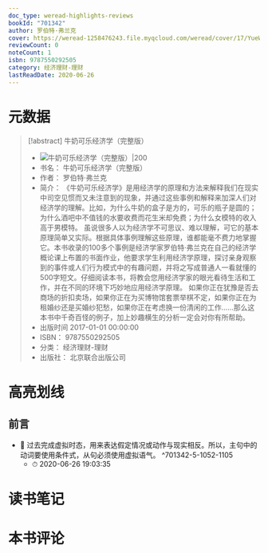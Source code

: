 ```yaml
---
doc_type: weread-highlights-reviews
bookId: "701342"
author: 罗伯特·弗兰克
cover: https://weread-1258476243.file.myqcloud.com/weread/cover/17/YueWen_701342/t7_YueWen_701342.jpg
reviewCount: 0
noteCount: 1
isbn: 9787550292505
category: 经济理财-理财
lastReadDate: 2020-06-26
---
```

# 元数据
> [!abstract] 牛奶可乐经济学（完整版）
> - ![ 牛奶可乐经济学（完整版）|200](https://weread-1258476243.file.myqcloud.com/weread/cover/17/YueWen_701342/t7_YueWen_701342.jpg)
> - 书名： 牛奶可乐经济学（完整版）
> - 作者： 罗伯特·弗兰克
> - 简介： 《牛奶可乐经济学》是用经济学的原理和方法来解释我们在现实中司空见惯而又未注意到的现象，并通过这些事例和解释来加深人们对经济学的理解。比如，为什么牛奶的盒子是方的，可乐的瓶子是圆的；为什么酒吧中不值钱的水要收费而花生米却免费；为什么女模特的收入高于男模特。
虽说很多人以为经济学不可思议、难以理解，可它的基本原理简单又实际。根据具体事例理解这些原理，谁都能毫不费力地掌握它。本书收录的100多个事例是经济学家罗伯特·弗兰克在自己的经济学概论课上布置的书面作业，他要求学生利用经济学原理，探讨亲身观察到的事件或人们行为模式中的有趣问题，并将之写成普通人一看就懂的500字短文。仔细阅读本书，将教会您用经济学家的眼光看待生活和工作，并在不同的环境下巧妙地应用经济学原理。
如果你正在犹豫是否去商场的折扣卖场，如果你正在为买博物馆套票举棋不定，如果你正在为租婚纱还是买婚纱犯愁，如果你正在考虑换一份清闲的工作……那么这本书中千奇百怪的例子，加上妙趣横生的分析一定会对你有所帮助。
> - 出版时间 2017-01-01 00:00:00
> - ISBN： 9787550292505
> - 分类： 经济理财-理财
> - 出版社： 北京联合出版公司

# 高亮划线

## 前言


- 📌 过去完成虚拟时态，用来表达假定情况或动作与现实相反。所以，主句中的动词要使用条件式，从句必须使用虚拟语气。 ^701342-5-1052-1105
    - ⏱ 2020-06-26 19:03:35 
# 读书笔记

# 本书评论
